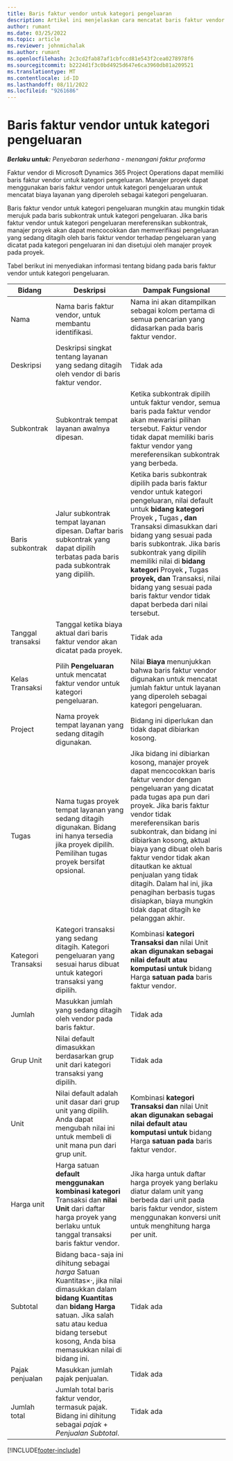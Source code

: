 ```yaml
---
title: Baris faktur vendor untuk kategori pengeluaran
description: Artikel ini menjelaskan cara mencatat baris faktur vendor untuk kategori pengeluaran.
author: rumant
ms.date: 03/25/2022
ms.topic: article
ms.reviewer: johnmichalak
ms.author: rumant
ms.openlocfilehash: 2c3cd2fab87af1cbfccd81e543f2cea0278978f6
ms.sourcegitcommit: b2224d1f3c0bd4925d647e6ca3960db81a209521
ms.translationtype: MT
ms.contentlocale: id-ID
ms.lasthandoff: 08/11/2022
ms.locfileid: "9261686"
---
```

# <a name="vendor-invoice-lines-for-expense-categories"></a>Baris faktur vendor untuk kategori pengeluaran

_**Berlaku untuk:** Penyebaran sederhana - menangani faktur proforma_

Faktur vendor di Microsoft Dynamics 365 Project Operations dapat memiliki baris faktur vendor untuk kategori pengeluaran. Manajer proyek dapat menggunakan baris faktur vendor untuk kategori pengeluaran untuk mencatat biaya layanan yang diperoleh sebagai kategori pengeluaran.

Baris faktur vendor untuk kategori pengeluaran mungkin atau mungkin tidak merujuk pada baris subkontrak untuk kategori pengeluaran. Jika baris faktur vendor untuk kategori pengeluaran mereferensikan subkontrak, manajer proyek akan dapat mencocokkan dan memverifikasi pengeluaran yang sedang ditagih oleh baris faktur vendor terhadap pengeluaran yang dicatat pada kategori pengeluaran ini dan disetujui oleh manajer proyek pada proyek.

Tabel berikut ini menyediakan informasi tentang bidang pada baris faktur vendor untuk kategori pengeluaran.

| Bidang | Deskripsi | Dampak Fungsional |
| --- | --- | --- |
| Nama | Nama baris faktur vendor, untuk membantu identifikasi. | Nama ini akan ditampilkan sebagai kolom pertama di semua pencarian yang didasarkan pada baris faktur vendor. |
| Deskripsi | Deskripsi singkat tentang layanan yang sedang ditagih oleh vendor di baris faktur vendor. | Tidak ada |
| Subkontrak | Subkontrak tempat layanan awalnya dipesan. | Ketika subkontrak dipilih untuk faktur vendor, semua baris pada faktur vendor akan mewarisi pilihan tersebut. Faktur vendor tidak dapat memiliki baris faktur vendor yang mereferensikan subkontrak yang berbeda. |
| Baris subkontrak | Jalur subkontrak tempat layanan dipesan. Daftar baris subkontrak yang dapat dipilih terbatas pada baris pada subkontrak yang dipilih. | Ketika baris subkontrak dipilih pada baris faktur vendor untuk kategori pengeluaran, nilai default untuk **bidang kategori** Proyek **,** Tugas **, dan** Transaksi dimasukkan dari bidang yang sesuai pada baris subkontrak. Jika baris subkontrak yang dipilih memiliki nilai di **bidang kategori** Proyek **,** Tugas **proyek, dan** Transaksi, nilai bidang yang sesuai pada baris faktur vendor tidak dapat berbeda dari nilai tersebut. |
| Tanggal transaksi | Tanggal ketika biaya aktual dari baris faktur vendor akan dicatat pada proyek. |Tidak ada |
| Kelas Transaksi | Pilih **Pengeluaran** untuk mencatat faktur vendor untuk kategori pengeluaran. | Nilai **Biaya** menunjukkan bahwa baris faktur vendor digunakan untuk mencatat jumlah faktur untuk layanan yang diperoleh sebagai kategori pengeluaran. |
| Project | Nama proyek tempat layanan yang sedang ditagih digunakan. | Bidang ini diperlukan dan tidak dapat dibiarkan kosong. |
| Tugas | Nama tugas proyek tempat layanan yang sedang ditagih digunakan. Bidang ini hanya tersedia jika proyek dipilih. Pemilihan tugas proyek bersifat opsional. | Jika bidang ini dibiarkan kosong, manajer proyek dapat mencocokkan baris faktur vendor dengan pengeluaran yang dicatat pada tugas apa pun dari proyek. Jika baris faktur vendor tidak mereferensikan baris subkontrak, dan bidang ini dibiarkan kosong, aktual biaya yang dibuat oleh baris faktur vendor tidak akan ditautkan ke aktual penjualan yang tidak ditagih. Dalam hal ini, jika penagihan berbasis tugas disiapkan, biaya mungkin tidak dapat ditagih ke pelanggan akhir. |
| Kategori Transaksi | Kategori transaksi yang sedang ditagih. Kategori pengeluaran yang sesuai harus dibuat untuk kategori transaksi yang dipilih. | Kombinasi **kategori Transaksi dan** nilai Unit **akan digunakan sebagai nilai default atau komputasi untuk** bidang Harga **satuan pada** baris faktur vendor. |
| Jumlah | Masukkan jumlah yang sedang ditagih oleh vendor pada baris faktur. |Tidak ada|
| Grup Unit | Nilai default dimasukkan berdasarkan grup unit dari kategori transaksi yang dipilih. | Tidak ada |
| Unit | Nilai default adalah unit dasar dari grup unit yang dipilih. Anda dapat mengubah nilai ini untuk membeli di unit mana pun dari grup unit. | Kombinasi **kategori Transaksi dan** nilai Unit **akan digunakan sebagai nilai default atau komputasi untuk** bidang Harga **satuan pada** baris faktur vendor. |
| Harga unit | Harga satuan **default menggunakan kombinasi kategori** Transaksi dan **nilai Unit** dari daftar harga proyek yang berlaku untuk tanggal transaksi baris faktur vendor. | Jika harga untuk daftar harga proyek yang berlaku diatur dalam unit yang berbeda dari unit pada baris faktur vendor, sistem menggunakan konversi unit untuk menghitung harga per unit. |
| Subtotal | Bidang baca-saja ini dihitung sebagai *harga* Satuan Kuantitas&times;*·*, jika nilai dimasukkan dalam **bidang Kuantitas** dan **bidang Harga** satuan. Jika salah satu atau kedua bidang tersebut kosong, Anda bisa memasukkan nilai di bidang ini.| Tidak ada |
| Pajak penjualan | Masukkan jumlah pajak penjualan. | Tidak ada |
| Jumlah total | Jumlah total baris faktur vendor, termasuk pajak. Bidang ini dihitung sebagai *pajak* + *Penjualan Subtotal*. | Tidak ada |

[!INCLUDE[footer-include](../../includes/footer-banner.md)]
